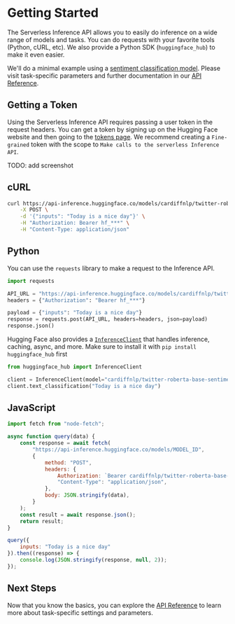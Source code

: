 # Getting Started

The Serverless Inference API allows you to easily do inference on a wide range of models and tasks. You can do requests with your favorite tools (Python, cURL, etc). We also provide a Python SDK (`huggingface_hub`) to make it even easier.

We'll do a minimal example using a [sentiment classification model](https://huggingface.co/cardiffnlp/twitter-roberta-base-sentiment-latest). Please visit task-specific parameters and further documentation in our [API Reference](./parameters.md).

## Getting a Token

Using the Serverless Inference API requires passing a user token in the request headers. You can get a token by signing up on the Hugging Face website and then going to the [tokens page](https://huggingface.co/settings/tokens). We recommend creating a `Fine-grained` token with the scope to `Make calls to the serverless Inference API`.

TODO: add screenshot

## cURL

```bash
curl https://api-inference.huggingface.co/models/cardiffnlp/twitter-roberta-base-sentiment-latest \
    -X POST \
    -d '{"inputs": "Today is a nice day"}' \
    -H "Authorization: Bearer hf_***" \
    -H "Content-Type: application/json"
```

## Python

You can use the `requests` library to make a request to the Inference API.

```python
import requests

API_URL = "https://api-inference.huggingface.co/models/cardiffnlp/twitter-roberta-base-sentiment-latest"
headers = {"Authorization": "Bearer hf_***"}

payload = {"inputs": "Today is a nice day"}
response = requests.post(API_URL, headers=headers, json=payload)
response.json()
```

Hugging Face also provides a [`InferenceClient`](https://huggingface.co/docs/huggingface_hub/guides/inference) that handles inference, caching, async, and more. Make sure to install it with `pip install huggingface_hub` first

```python
from huggingface_hub import InferenceClient

client = InferenceClient(model="cardiffnlp/twitter-roberta-base-sentiment-latest", token="hf_***")
client.text_classification("Today is a nice day")
```

## JavaScript

```js
import fetch from "node-fetch";

async function query(data) {
    const response = await fetch(
        "https://api-inference.huggingface.co/models/MODEL_ID",
        {
            method: "POST",
            headers: {
                Authorization: `Bearer cardiffnlp/twitter-roberta-base-sentiment-latest`,
                "Content-Type": "application/json",
            },
            body: JSON.stringify(data),
        }
    );
    const result = await response.json();
    return result;
}

query({
    inputs: "Today is a nice day"
}).then((response) => {
    console.log(JSON.stringify(response, null, 2));
});
```

## Next Steps

Now that you know the basics, you can explore the [API Reference](./parameters.md) to learn more about task-specific settings and parameters. 